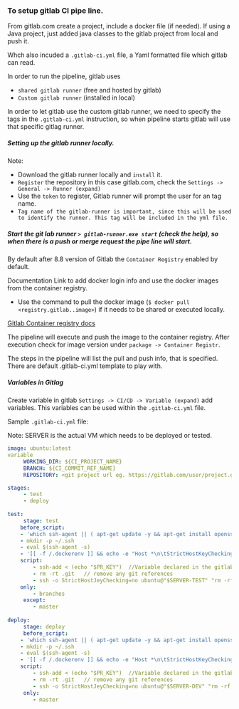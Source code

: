 ### To setup gitlab CI pipe line.

From gitlab.com create a project, include a docker file (if needed).
If using a Java project, just added java classes to the gitlab project from local and push it.

Whch also incuded a `.gitlab-ci.yml` file, a Yaml formatted file which gitlab can read.

In order to run the pipeline, gitlab uses
  - `shared gitlab runner` (free and hosted by gitlab)
  - `Custom gitlab runner` (installed in local)

In order to let gitlab use the custom gitlab runner, we need to specify the tags in the `.gitlab-ci.yml` instruction, 
so when pipeline starts gitlab will use that specific gitlag runner.

##### Setting up the gitlab runner locally.

Note: 
 -  Download the gitlab runner locally and `install` it.
 - `Register` the repository in this case gitlab.com, check the `Settings -> General -> Runner (expand)`
 - Use the `token` to register, Gitlab runner will prompt the user for an tag name. 
 - `Tag name of the gitlab-runner is important, since this will be used to identify the runner. This tag will be included in the yml file.`
  
##### Start the git lab runner `> gitlab-runner.exe start` (check the help), so when there is a push or merge request the pipe line will start.

By default after 8.8 version of Gitlab the `Container Registry` enabled by default. 

Documentation Link to add docker login info and use the docker images from the container registry.

  - Use the command to pull the docker image (`$ docker pull <registry.gitlab..image>`) if it needs to be shared or executed locally.
  
[Gitlab Container registry docs](https://gitlab.com/help/user/packages/container_registry/index)

The pipeline will execute and push the image to the container registry. After execution check for image version under `package -> Container Registr`.

The steps in the pipeline will list the pull and push info, that is specified. There are default .gitlab-ci.yml template to play with.

##### Variables in Gitlag
Create variable in gitlab `Settings -> CI/CD -> Variable (expand)` add variables.
This variables can be used within the `.gitlab-ci.yml` file.

Sample `.gitlab-ci.yml` file:

Note: SERVER is the actual VM which needs to be deployed or tested.

```yaml
image: ubuntu:latest
variable
     WORKING_DIR: ${CI_PROJECT_NAME}
	 BRANCH: ${CI_COMMIT_REF_NAME}
	 REPOSITORY: <git project url eg. https://gitlab.com/user/project.git>

stages:
     - test
     - deploy
  
test:
     stage: test
	before_script:
	- 'which ssh-agent || ( apt-get update -y && apt-get install openssh-client -y )'
	- mkdir -p ~/.ssh
	- eval $(ssh-agent -s)
	- '[[ -f /.dockerenv ]] && echo -e "Host *\n\tStrictHostKeyChecking no\n" > ~/.ssh/config'
	script:
	    - ssh-add < (echo "$PR_KEY")  //Variable declared in the gitlab settings.
		- rm -rt .git   // remove any git references
		- ssh -o StrictHostJeyChecking=no ubuntu@"$SERVER-TEST" "rm -rf ~/${WORKING_DIR}; mkdir ~/${WORKING_DIR}; git clone -b ${BRANCH} ${REPOSITORY}; cd ~/${WORKING_DIR};"  // add other commands that needs to be executed like install
	only:
	    - branches
	 except:
	    - master
		
deploy:
     stage: deploy
	 before_script:
	- 'which ssh-agent || ( apt-get update -y && apt-get install openssh-client -y )'
	- mkdir -p ~/.ssh
	- eval $(ssh-agent -s)
	- '[[ -f /.dockerenv ]] && echo -e "Host *\n\tStrictHostKeyChecking no\n" > ~/.ssh/config'
	script:
	    - ssh-add < (echo "$PR_KEY")  //Variable declared in the gitlab settings.
		- rm -rt .git   // remove any git references
		- ssh -o StrictHostJeyChecking=no ubuntu@"$SERVER-DEV" "rm -rf ~/${WORKING_DIR}; mkdir ~/${WORKING_DIR}; git clone -b ${BRANCH} ${REPOSITORY}; cd ~/${WORKING_DIR};"  // add other commands that needs to be executed like install, deploy instruction
	 only:
	    - master
```      

